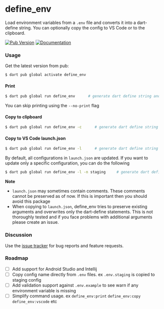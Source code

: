 define_env
======

Load environment variables from a `.env` file and converts it into a dart-define string. You can
optionally copy the config to VS Code or to the clipboard.

[![Pub Version][pub-badge]][pub]
[![Documentation][dartdocs-badge]][dartdocs]

[pub-badge]: https://img.shields.io/pub/v/define_env.svg

[pub]: https://pub.dartlang.org/packages/define_env

[dartdocs-badge]: https://img.shields.io/badge/dartdocs-reference-blue.svg

[dartdocs]: https://www.dartdocs.org/documentation/define_env/latest

### Usage

Get the latest version from pub:

```sh
$ dart pub global activate define_env
```

#### Print

```sh
$ dart pub global run define_env      # generate dart define string and print it to stdout
```

You can skip printing using the `--no-print` flag

#### Copy to clipboard

```sh
$ dart pub global run define_env -c      # generate dart define string and copy to clipboard 
```

#### Copy to VS Code launch.json

```sh
$ dart pub global run define_env -l      # generate dart define string and copy it to launch.json
```

By default, all configurations in `launch.json` are updated. If you want to update only a specific
configuration, you can do the following

```sh
$ dart pub global run define_env -l -n staging     # generate dart define string and copy it to "staging" configuration in launch.json
```

**Note**

- `launch.json` may sometimes contain comments. These comments cannot be preserved as of now. If
  this is important then you should avoid this package
- When copying to `launch.json`, define_env tries to preserve existing arguments and overwrites only
  the dart-define statements. This is not thoroughly tested and if you face problems with additional
  arguments please create an issue.

### Discussion

Use the [issue tracker][tracker] for bug reports and feature requests.

[tracker]: https://github.com/ibrahim-mubarak/define_env/issues

### Roadmap

- [ ] Add support for Android Studio and Intellij
- [ ] Copy config name directly from `.env` files. ex `.env.staging` is copied to staging config
- [ ] Add validation support against `.env.example` to see warn if any environment variable is missing
- [ ] Simplify command usage. ex `define_env:print` `define_env:copy` `define_env:vscode` etc
